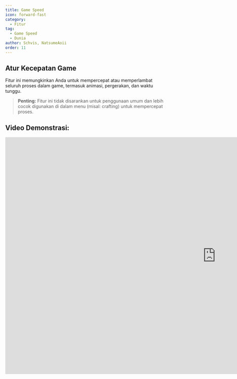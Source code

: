 ```yaml
---
title: Game Speed
icon: forward-fast
category:
  - Fitur
tag:
  - Game Speed
  - Dunia
author: Schvis, NatsumeAoii
order: 11
---
```


## Atur Kecepatan Game

Fitur ini memungkinkan Anda untuk mempercepat atau memperlambat seluruh proses dalam game, termasuk animasi, pergerakan, dan waktu tunggu.

> **Penting:** Fitur ini tidak disarankan untuk penggunaan umum dan lebih cocok digunakan di dalam menu (misal: crafting) untuk mempercepat proses.

## Video Demonstrasi:

<div class="iframe-container"><iframe width="1328" height="747" src="https://www.youtube.com/embed/MzXhudYkaDg?list=PL5eI1Tb64p56g27qfYk7VuFTz4FK6YrKa" title="Korepi - Game Speed" frameborder="0" allow="accelerometer; autoplay; clipboard-write; encrypted-media; gyroscope; picture-in-picture; web-share" referrerpolicy="strict-origin-when-cross-origin" allowfullscreen></iframe></div>